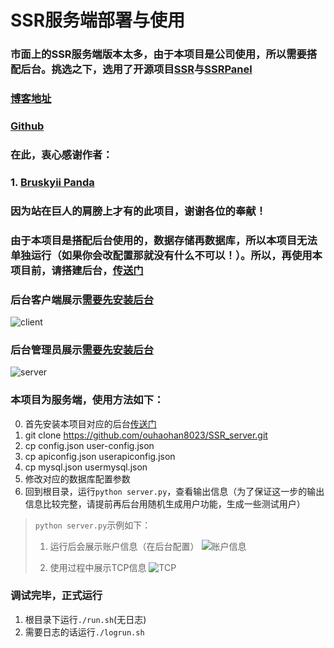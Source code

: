 SSR服务端部署与使用
========

### 市面上的SSR服务端版本太多，由于本项目是公司使用，所以需要搭配后台。挑选之下，选用了开源项目[SSR](https://github.com/ouhaohan8023/SSR_server)与[SSRPanel](https://github.com/ouhaohan8023/shadow.com)
### [博客地址](http://www.ohh.ink/#/novel?id=30)
### [Github](https://github.com/ouhaohan8023/SSR_server)
### 在此，衷心感谢作者：
### 1. [Bruskyii Panda](https://github.com/ssrpanel)

### 因为站在巨人的肩膀上才有的此项目，谢谢各位的奉献！

### 由于本项目是搭配后台使用的，数据存储再数据库，所以本项目无法单独运行（如果你会改配置那就没有什么不可以！）。所以，再使用本项目前，请搭建后台，[传送门](https://github.com/ouhaohan8023/shadow.com)

### 后台客户端展示[需要先安装后台](https://github.com/ouhaohan8023/shadow.com)
![client](https://github.com/ouhaohan8023/shadow.com/raw/master/pre/client.png)

### 后台管理员展示[需要先安装后台](https://github.com/ouhaohan8023/shadow.com)
![server](https://github.com/ouhaohan8023/shadow.com/raw/master/pre/admin.png)

### 本项目为服务端，使用方法如下：
0. 首先安装本项目对应的后台[传送门](https://github.com/ouhaohan8023/shadow.com)
1. git clone https://github.com/ouhaohan8023/SSR_server.git
2. cp config.json user-config.json
3. cp apiconfig.json userapiconfig.json
4. cp mysql.json usermysql.json
5. 修改对应的数据库配置参数
6. 回到根目录，运行`python server.py`，查看输出信息（为了保证这一步的输出信息比较完整，请提前再后台用随机生成用户功能，生成一些测试用户）
>`python server.py`示例如下：
>1. 运行后会展示账户信息（在后台配置）
> ![账户信息](https://github.com/ouhaohan8023/shadow.com/raw/master/pre/shell1.png)
>
>2. 使用过程中展示TCP信息
> ![TCP](https://github.com/ouhaohan8023/shadow.com/raw/master/pre/shell2.png)

### 调试完毕，正式运行
1. 根目录下运行`./run.sh`(无日志)
2. 需要日志的话运行`./logrun.sh`